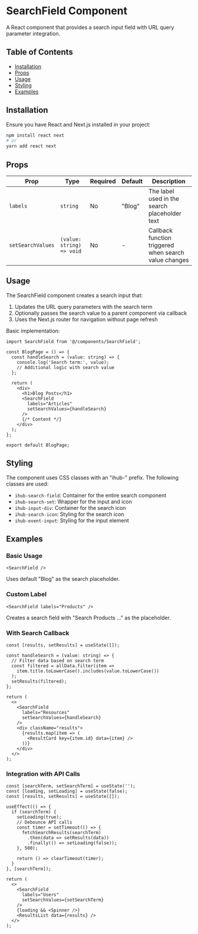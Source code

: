 # SearchField Component

A React component that provides a search input field with URL query parameter integration.

## Table of Contents
- [Installation](#installation)
- [Props](#props)
- [Usage](#usage)
- [Styling](#styling)
- [Examples](#examples)

## Installation

Ensure you have React and Next.js installed in your project:

```bash
npm install react next
# or
yarn add react next
```

## Props

| Prop | Type | Required | Default | Description |
|------|------|----------|---------|-------------|
| `labels` | `string` | No | "Blog" | The label used in the search placeholder text |
| `setSearchValues` | `(value: string) => void` | No | - | Callback function triggered when search value changes |

## Usage

The SearchField component creates a search input that:

1. Updates the URL query parameters with the search term
2. Optionally passes the search value to a parent component via callback
3. Uses the Next.js router for navigation without page refresh

Basic implementation:

```tsx
import SearchField from '@/components/SearchField';

const BlogPage = () => {
  const handleSearch = (value: string) => {
    console.log('Search term:', value);
    // Additional logic with search value
  };

  return (
    <div>
      <h1>Blog Posts</h1>
      <SearchField 
        labels="Articles" 
        setSearchValues={handleSearch} 
      />
      {/* Content */}
    </div>
  );
};

export default BlogPage;
```

## Styling

The component uses CSS classes with an "ihub-" prefix. The following classes are used:

- `ihub-search-field`: Container for the entire search component
- `ihub-search-set`: Wrapper for the input and icon
- `ihub-input-div`: Container for the search icon
- `ihub-search-icon`: Styling for the search icon
- `ihub-event-input`: Styling for the input element


## Examples

### Basic Usage

```tsx
<SearchField />
```

Uses default "Blog" as the search placeholder.

### Custom Label

```tsx
<SearchField labels="Products" />
```

Creates a search field with "Search Products ..." as the placeholder.

### With Search Callback

```tsx
const [results, setResults] = useState([]);

const handleSearch = (value: string) => {
  // Filter data based on search term
  const filtered = allData.filter(item => 
    item.title.toLowerCase().includes(value.toLowerCase())
  );
  setResults(filtered);
};

return (
  <>
    <SearchField 
      labels="Resources" 
      setSearchValues={handleSearch} 
    />
    <div className="results">
      {results.map(item => (
        <ResultCard key={item.id} data={item} />
      ))}
    </div>
  </>
);
```

### Integration with API Calls

```tsx
const [searchTerm, setSearchTerm] = useState('');
const [loading, setLoading] = useState(false);
const [results, setResults] = useState([]);

useEffect(() => {
  if (searchTerm) {
    setLoading(true);
    // Debounce API calls
    const timer = setTimeout(() => {
      fetchSearchResults(searchTerm)
        .then(data => setResults(data))
        .finally(() => setLoading(false));
    }, 500);
    
    return () => clearTimeout(timer);
  }
}, [searchTerm]);

return (
  <>
    <SearchField 
      labels="Users" 
      setSearchValues={setSearchTerm} 
    />
    {loading && <Spinner />}
    <ResultsList data={results} />
  </>
);
```